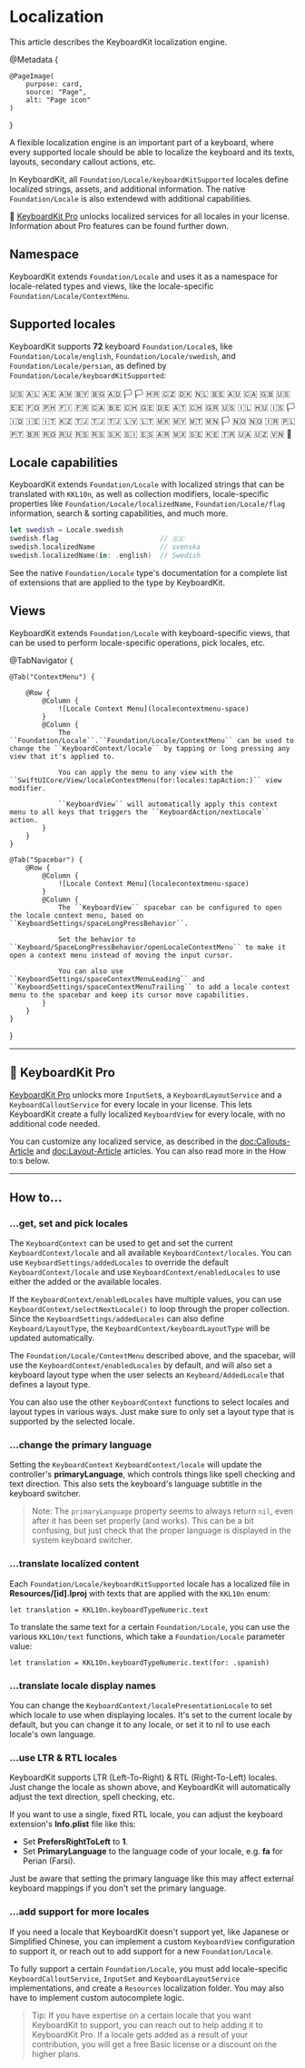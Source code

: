 # Localization

This article describes the KeyboardKit localization engine.

@Metadata {

    @PageImage(
        purpose: card,
        source: "Page",
        alt: "Page icon"
    )
}

A flexible localization engine is an important part of a keyboard, where every supported locale should be able to localize the keyboard and its texts, layouts, secondary callout actions, etc.

In KeyboardKit, all ``Foundation/Locale/keyboardKitSupported`` locales define localized strings, assets, and additional information. The native ``Foundation/Locale`` is also extendewd with additional capabilities.

👑 [KeyboardKit Pro][Pro] unlocks localized services for all locales in your license. Information about Pro features can be found further down.

[Pro]: https://github.com/KeyboardKit/KeyboardKitPro



## Namespace

KeyboardKit extends ``Foundation/Locale`` and uses it as a namespace for locale-related types and views, like the locale-specific ``Foundation/Locale/ContextMenu``.



## Supported locales

KeyboardKit supports **72** keyboard ``Foundation/Locale``s, like ``Foundation/Locale/english``, ``Foundation/Locale/swedish``, and ``Foundation/Locale/persian``, as defined by ``Foundation/Locale/keyboardKitSupported``:

🇺🇸 🇦🇱 🇦🇪 🇦🇲 🇧🇾 🇧🇬 🇦🇩 🏳️ 🏳️ 🇭🇷
🇨🇿 🇩🇰 🇳🇱 🇧🇪 🇦🇺 🇨🇦 🇬🇧 🇺🇸 🇪🇪 🇫🇴
🇵🇭 🇫🇮 🇫🇷 🇨🇦 🇧🇪 🇨🇭 🇬🇪 🇩🇪 🇦🇹 🇨🇭 
🇬🇷 🇺🇸 🇮🇱 🇭🇺 🇮🇸 🏳️ 🇮🇩 🇮🇪 🇮🇹 🇰🇿
🇹🇯 🇹🇯 🇹🇯 🇱🇻 🇱🇹 🇲🇰 🇲🇾 🇲🇹 🇲🇳 🏳️
🇳🇴 🇳🇴 🇮🇷 🇵🇱 🇵🇹 🇧🇷 🇷🇴 🇷🇺 🇷🇸 🇷🇸
🇸🇰 🇸🇮 🇪🇸 🇦🇷 🇲🇽 🇸🇪 🇰🇪 🇹🇷 🇺🇦 🇺🇿
🇻🇳 🏴󠁧󠁢󠁷󠁬󠁳󠁿


## Locale capabilities

KeyboardKit extends ``Foundation/Locale`` with localized strings that can be translated with ``KKL10n``, as well as collection modifiers, locale-specific properties like ``Foundation/Locale/localizedName``, ``Foundation/Locale/flag`` information, search & sorting capabilities, and much more.

```swift
let swedish = Locale.swedish
swedish.flag                         // 🇸🇪
swedish.localizedName                // svenska
swedish.localizedName(in: .english)  // Swedish
```

See the native ``Foundation/Locale`` type's documentation for a complete list of extensions that are applied to the type by KeyboardKit. 


## Views

KeyboardKit extends ``Foundation/Locale`` with keyboard-specific views, that can be used to perform locale-specific operations, pick locales, etc.

@TabNavigator {
    
    @Tab("ContextMenu") {
        
        @Row {
            @Column {
                ![Locale Context Menu](localecontextmenu-space)
            }
            @Column {
                The ``Foundation/Locale``.``Foundation/Locale/ContextMenu`` can be used to change the ``KeyboardContext/locale`` by tapping or long pressing any view that it's applied to.
                
                You can apply the menu to any view with the ``SwiftUICore/View/localeContextMenu(for:locales:tapAction:)`` view modifier.
                
                ``KeyboardView`` will automatically apply this context menu to all keys that triggers the ``KeyboardAction/nextLocale`` action.
            }
        }
    }
    
    @Tab("Spacebar") {
        @Row {
            @Column {
                ![Locale Context Menu](localecontextmenu-space)
            }
            @Column {
                The ``KeyboardView`` spacebar can be configured to open the locale context menu, based on ``KeyboardSettings/spaceLongPressBehavior``.
                
                Set the behavior to ``Keyboard/SpaceLongPressBehavior/openLocaleContextMenu`` to make it open a context menu instead of moving the input cursor.
                
                You can also use ``KeyboardSettings/spaceContextMenuLeading`` and ``KeyboardSettings/spaceContextMenuTrailing`` to add a locale context menu to the spacebar and keep its cursor move capabilities.
            }
        }
    }
}


---

## 👑 KeyboardKit Pro

[KeyboardKit Pro][Pro] unlocks more ``InputSet``s, a ``KeyboardLayoutService`` and a ``KeyboardCalloutService`` for every locale in your license. This lets KeyboardKit create a fully localized ``KeyboardView`` for every locale, with no additional code needed.

You can customize any localized service, as described in the <doc:Callouts-Article> and <doc:Layout-Article> articles. You can also read more in the How to:s below.


---

## How to...


### ...get, set and pick locales 

The ``KeyboardContext`` can be used to get and set the current ``KeyboardContext/locale`` and all available ``KeyboardContext/locales``. You can use ``KeyboardSettings/addedLocales`` to override the default ``KeyboardContext/locale`` and use ``KeyboardContext/enabledLocales`` to use either the added or the available locales.

If the ``KeyboardContext/enabledLocales`` have multiple values, you can use ``KeyboardContext/selectNextLocale()`` to loop through the proper collection. Since the ``KeyboardSettings/addedLocales`` can also define ``Keyboard/LayoutType``, the ``KeyboardContext/keyboardLayoutType`` will be updated automatically.

The ``Foundation/Locale/ContextMenu`` described above, and the spacebar, will use the ``KeyboardContext/enabledLocales`` by default, and will also set a keyboard layout type when the user selects an ``Keyboard/AddedLocale`` that defines a layout type.

You can also use the other ``KeyboardContext`` functions to select locales and layout types in various ways. Just make sure to only set a layout type that is supported by the selected locale.


### ...change the primary language

Setting the ``KeyboardContext`` ``KeyboardContext/locale`` will update the controller's **primaryLanguage**, which controls things like spell checking and text direction. This also sets the keyboard's language subtitle in the keyboard switcher.

> Note: The `primaryLanguage` property seems to always return `nil`, even after it has been set properly (and works). This can be a bit confusing, but just check that the proper language is displayed in the system keyboard switcher.


### ...translate localized content

Each ``Foundation/Locale/keyboardKitSupported`` locale has a localized file in **Resources/[id].lproj** with texts that are applied with the ``KKL10n`` enum:

```
let translation = KKL10n.keyboardTypeNumeric.text
```

To translate the same text for a certain ``Foundation/Locale``, you can use the various ``KKL10n/text`` functions, which take a ``Foundation/Locale`` parameter value:

```
let translation = KKL10n.keyboardTypeNumeric.text(for: .spanish)
```

### ...translate locale display names

You can change the ``KeyboardContext/localePresentationLocale`` to set which locale to use when displaying locales. It's set to the current locale by default, but you can change it to any locale, or set it to nil to use each locale's own language.


### ...use LTR & RTL locales

KeyboardKit supports LTR (Left-To-Right) & RTL (Right-To-Left) locales. Just change the locale as shown above, and KeyboardKit will automatically adjust the text direction, spell checking, etc.

If you want to use a single, fixed RTL locale, you can adjust the keyboard extension's **Info.plist** file like this:

* Set **PrefersRightToLeft** to **1**.
* Set **PrimaryLanguage** to the language code of your locale, e.g. **fa** for Perian (Farsi).

Just be aware that setting the primary language like this may affect external keyboard mappings if you don't set the primary language.


### ...add support for more locales

If you need a locale that KeyboardKit doesn't support yet, like Japanese or Simplified Chinese, you can implement a custom ``KeyboardView`` configuration to support it, or reach out to add support for a new ``Foundation/Locale``.

To fully support a certain ``Foundation/Locale``, you must add locale-specific ``KeyboardCalloutService``, ``InputSet`` and ``KeyboardLayoutService`` implementations, and create a `Resources` localization folder. You may also have to implement custom autocomplete logic.

> Tip: If you have expertise on a certain locale that you want KeyboardKit to support, you can reach out to help adding it to KeyboardKit Pro. If a locale gets added as a result of your contribution, you will get a free Basic license or a discount on the higher plans.   


[Pro]: https://github.com/KeyboardKit/KeyboardKitPro
